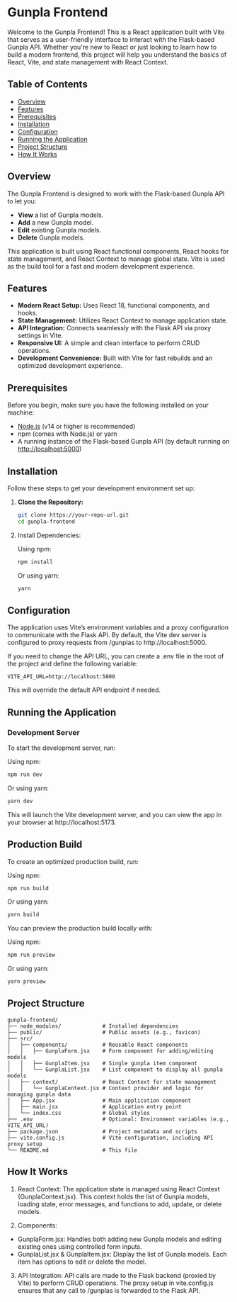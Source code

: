 # Gunpla Frontend

Welcome to the Gunpla Frontend! This is a React application built with Vite that serves as a user-friendly interface to interact with the Flask-based Gunpla API. Whether you're new to React or just looking to learn how to build a modern frontend, this project will help you understand the basics of React, Vite, and state management with React Context.

## Table of Contents

- [Overview](#overview)
- [Features](#features)
- [Prerequisites](#prerequisites)
- [Installation](#installation)
- [Configuration](#configuration)
- [Running the Application](#running-the-application)
- [Project Structure](#project-structure)
- [How It Works](#how-it-works)

## Overview

The Gunpla Frontend is designed to work with the Flask-based Gunpla API to let you:
- **View** a list of Gunpla models.
- **Add** a new Gunpla model.
- **Edit** existing Gunpla models.
- **Delete** Gunpla models.

This application is built using React functional components, React hooks for state management, and React Context to manage global state. Vite is used as the build tool for a fast and modern development experience.

## Features

- **Modern React Setup:** Uses React 18, functional components, and hooks.
- **State Management:** Utilizes React Context to manage application state.
- **API Integration:** Connects seamlessly with the Flask API via proxy settings in Vite.
- **Responsive UI:** A simple and clean interface to perform CRUD operations.
- **Development Convenience:** Built with Vite for fast rebuilds and an optimized development experience.

## Prerequisites

Before you begin, make sure you have the following installed on your machine:

- [Node.js](https://nodejs.org/) (v14 or higher is recommended)
- npm (comes with Node.js) or yarn
- A running instance of the Flask-based Gunpla API (by default running on [http://localhost:5000](http://localhost:5000))

## Installation

Follow these steps to get your development environment set up:

1. **Clone the Repository:**

    ```bash
    git clone https://your-repo-url.git
    cd gunpla-frontend
    ```

2.	Install Dependencies:

    Using npm:

    ```bash
    npm install
    ```

    Or using yarn:

    ```bash
    yarn
    ```


## Configuration

The application uses Vite’s environment variables and a proxy configuration to communicate with the Flask API. By default, the Vite dev server is configured to proxy requests from /gunplas to http://localhost:5000.

If you need to change the API URL, you can create a .env file in the root of the project and define the following variable:

```
VITE_API_URL=http://localhost:5000
```

This will override the default API endpoint if needed.

## Running the Application

### Development Server

To start the development server, run:

Using npm:

```bash
npm run dev
```

Or using yarn:

```bash
yarn dev
```

This will launch the Vite development server, and you can view the app in your browser at http://localhost:5173.

## Production Build

To create an optimized production build, run:

Using npm:

```bash
npm run build
```

Or using yarn:

```bash
yarn build
```

You can preview the production build locally with:

Using npm:

```bash
npm run preview
```

Or using yarn:

```bash
yarn preview
```

## Project Structure

```
gunpla-frontend/
├── node_modules/             # Installed dependencies
├── public/                   # Public assets (e.g., favicon)
├── src/
│   ├── components/           # Reusable React components
│   │   ├── GunplaForm.jsx    # Form component for adding/editing models
│   │   ├── GunplaItem.jsx    # Single gunpla item component
│   │   └── GunplaList.jsx    # List component to display all gunpla models
│   ├── context/              # React Context for state management
│   │   └── GunplaContext.jsx # Context provider and logic for managing gunpla data
│   ├── App.jsx               # Main application component
│   ├── main.jsx              # Application entry point
│   └── index.css             # Global styles
├── .env                      # Optional: Environment variables (e.g., VITE_API_URL)
├── package.json              # Project metadata and scripts
├── vite.config.js            # Vite configuration, including API proxy setup
└── README.md                 # This file
```

## How It Works
1.	React Context: The application state is managed using React Context (GunplaContext.jsx). This context holds the list of Gunpla models, loading state, error messages, and functions to add, update, or delete models.

2. Components:
- GunplaForm.jsx: Handles both adding new Gunpla models and editing existing ones using controlled form inputs.
- GunplaList.jsx & GunplaItem.jsx: Display the list of Gunpla models. Each item has options to edit or delete the model.

3. API Integration: API calls are made to the Flask backend (proxied by Vite) to perform CRUD operations. The proxy setup in vite.config.js ensures that any call to /gunplas is forwarded to the Flask API.




